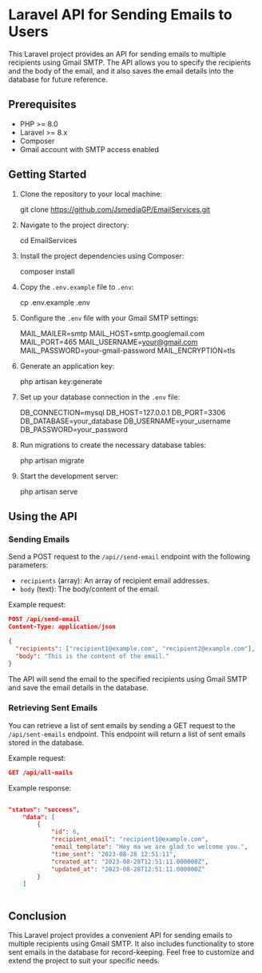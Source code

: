 # Laravel API for Sending Emails to Users

This Laravel project provides an API for sending emails to multiple recipients using Gmail SMTP. The API allows you to specify the recipients and the body of the email, and it also saves the email details into the database for future reference.

## Prerequisites

- PHP >= 8.0
- Laravel >= 8.x
- Composer
- Gmail account with SMTP access enabled

## Getting Started

1. Clone the repository to your local machine:

 
   git clone https://github.com/JsmediaGP/EmailServices.git


2. Navigate to the project directory:

 
   cd EmailServices


3. Install the project dependencies using Composer:


   composer install


4. Copy the `.env.example` file to `.env`:

   
   cp .env.example .env
  

5. Configure the `.env` file with your Gmail SMTP settings:

   MAIL_MAILER=smtp
   MAIL_HOST=smtp.googlemail.com
   MAIL_PORT=465
   MAIL_USERNAME=your@gmail.com
   MAIL_PASSWORD=your-gmail-password
   MAIL_ENCRYPTION=tls


6. Generate an application key:


   php artisan key:generate
 

7. Set up your database connection in the `.env` file:

 
   DB_CONNECTION=mysql
   DB_HOST=127.0.0.1
   DB_PORT=3306
   DB_DATABASE=your_database
   DB_USERNAME=your_username
   DB_PASSWORD=your_password
  

8. Run migrations to create the necessary database tables:

  
   php artisan migrate
  

9. Start the development server:

 
   php artisan serve
   
## Using the API

### Sending Emails

Send a POST request to the `/api//send-email` endpoint with the following parameters:

- `recipients` (array): An array of recipient email addresses.
- `body` (text): The body/content of the email.

Example request:

```json
POST /api/send-email
Content-Type: application/json

{
  "recipients": ["recipient1@example.com", "recipient2@example.com"],
  "body": "This is the content of the email."
}
```

The API will send the email to the specified recipients using Gmail SMTP and save the email details in the database.

### Retrieving Sent Emails

You can retrieve a list of sent emails by sending a GET request to the `/api/sent-emails` endpoint. This endpoint will return a list of sent emails stored in the database.

Example request:

```json
GET /api/all-mails
```

Example response:
```json

"status": "success",
    "data": [
        {
            "id": 6,
            "recipient_email": "recipient1@example.com",
            "email_template": "Hey ma we are glad to welcome you.",
            "time_sent": "2023-08-28 12:51:11",
            "created_at": "2023-08-28T12:51:11.000000Z",
            "updated_at": "2023-08-28T12:51:11.000000Z"
        }
    ]



```

## Conclusion

This Laravel project provides a convenient API for sending emails to multiple recipients using Gmail SMTP. It also includes functionality to store sent emails in the database for record-keeping. Feel free to customize and extend the project to suit your specific needs.
